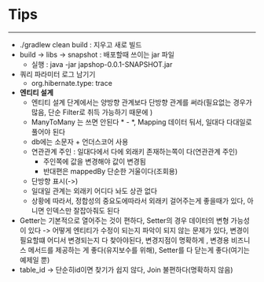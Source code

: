 # Tips

---

- ./gradlew clean build : 지우고 새로 빌드
- build -> libs -> snapshot : 배포할때 쓰이는 jar 파일
  - 실행 : java -jar japshop-0.0.1-SNAPSHOT.jar
- 쿼리 파라미터 로그 남기기
  - org.hibernate.type: trace
- **엔티티 설계**
  - 엔티티 설계 단계에서는 양방향 관계보다 단방향 관계를 써라(필요없는 경우가 많음, 단순 Filter로 취득 가능하기 때문에 )
  - ManyToMany 는 쓰면 안된다 * - *, Mapping 데이터 둬서, 일대다 다대일로 풀어야 된다
  - db에는 소문자 + 언더스코어 사용
  - 연관관계 주인 : 일대다에서 다에 외래키 존재하는쪽이 다(연관관계 주인)
    - 주인쪽에 값을 변경해야 값이 변경됨
    - 반대편은 mappedBy 단순한 거울이다(조회용)
  - 단방향 표시(->)
  - 일대일 관계는 외래키 어디다 놔도 상관 없다
  - 상황에 따라서, 정합성의 중요도에따라서 외래키 걸어주는게 좋을때가 있다, 아니면 인덱스만 잘잡아줘도 된다
- Getter는 기본적으로 열어주는 것이 편하다, Setter의 경우 데이터의 변형 가능성이 있다 -> 어떻게 엔티티가 수정이 되는지 파악이 되지 않는 문제가 있다, 변경이 필요할떄 어디서 변경되는지 다 찾아야된다, 변경지점이 명확하게 , 변경용 비즈니스 메서드를 제공하는 게 좋다(유지보수를 위해), Setter를 다 닫는게 좋다(여기는 예제일 뿐)
- table_id -> 단순히id이면 찾기가 쉽지 않다, Join 불편하다(명확하지 않음)